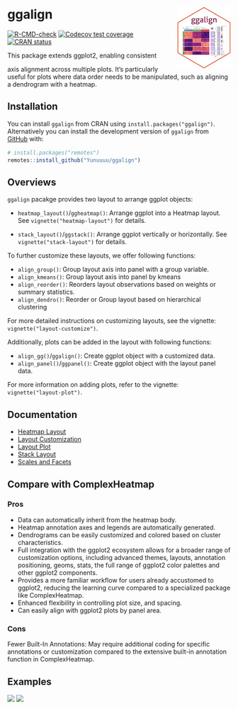 
<!-- README.md is generated from README.Rmd. Please edit that file -->

# ggalign <a href="https://yunuuuu.github.io/ggalign/"><img src="man/figures/logo.png" align="right" height="139" alt="ggalign website" /></a>

<!-- badges: start -->

[![R-CMD-check](https://github.com/Yunuuuu/ggalign/actions/workflows/R-CMD-check.yaml/badge.svg)](https://github.com/Yunuuuu/ggalign/actions/workflows/R-CMD-check.yaml)
[![Codecov test
coverage](https://codecov.io/gh/Yunuuuu/ggalign/branch/main/graph/badge.svg)](https://app.codecov.io/gh/Yunuuuu/ggalign?branch=main)
[![CRAN
status](https://www.r-pkg.org/badges/version/ggalign)](https://CRAN.R-project.org/package=ggalign)
<!-- badges: end --> This package extends ggplot2, enabling consistent
axis alignment across multiple plots. It’s particularly useful for plots
where data order needs to be manipulated, such as aligning a dendrogram
with a heatmap.

## Installation

You can install `ggalign` from CRAN using `install.packages("ggalign")`.
Alternatively you can install the development version of `ggalign` from
[GitHub](https://github.com/) with:

``` r
# install.packages("remotes")
remotes::install_github("Yunuuuu/ggalign")
```

## Overviews

`ggalign` pacakge provides two layout to arrange ggplot objects:

- `heatmap_layout()`/`ggheatmap()`: Arrange ggplot into a Heatmap
  layout. See `vignette("heatmap-layout")` for details.

- `stack_layout()`/`ggstack()`: Arrange ggplot vertically or
  horizontally. See `vignette("stack-layout")` for details.

To further customize these layouts, we offer following functions:

- `align_group()`: Group layout axis into panel with a group variable.
- `align_kmeans()`: Group layout axis into panel by kmeans
- `align_reorder()`: Reorders layout observations based on weights or
  summary statistics.
- `align_dendro()`: Reorder or Group layout based on hierarchical
  clustering

For more detailed instructions on customizing layouts, see the vignette:
`vignette("layout-customize")`.

Additionally, plots can be added in the layout with following functions:

- `align_gg()`/`ggalign()`: Create ggplot object with a customized data.
- `align_panel()`/`ggpanel()`: Create ggplot object with the layout
  panel data.

For more information on adding plots, refer to the vignette:
`vignette("layout-plot")`.

## Documentation

- [Heatmap
  Layout](https://yunuuuu.github.io/ggalign/articles/heatmap-layout.html)
- [Layout
  Customization](https://yunuuuu.github.io/ggalign/articles/layout-customize.html)
- [Layout
  Plot](https://yunuuuu.github.io/ggalign/articles/layout-plot.html)
- [Stack
  Layout](https://yunuuuu.github.io/ggalign/articles/stack-layout.html)
- [Scales and
  Facets](https://yunuuuu.github.io/ggalign/articles/scales-and-facets.html)

## Compare with ComplexHeatmap

### Pros

- Data can automatically inherit from the heatmap body.
- Heatmap annotation axes and legends are automatically generated.
- Dendrograms can be easily customized and colored based on cluster
  characteristics.
- Full integration with the ggplot2 ecosystem allows for a broader range
  of customization options, including advanced themes, layouts,
  annotation positioning, geoms, stats, the full range of ggplot2 color
  palettes and other ggplot2 components.
- Provides a more familiar workflow for users already accustomed to
  ggplot2, reducing the learning curve compared to a specialized package
  like ComplexHeatmap.
- Enhanced flexibility in controlling plot size, and spacing.
- Can easily align with ggplot2 plots by panel area.

### Cons

Fewer Built-In Annotations: May require additional coding for specific
annotations or customization compared to the extensive built-in
annotation function in ComplexHeatmap.

## Examples

![](https://yunuuuu.github.io/ggalign/articles/more-examples_files/figure-html/unnamed-chunk-3-1.png)
![](https://yunuuuu.github.io/ggalign/articles/more-examples_files/figure-html/unnamed-chunk-2-1.png)
